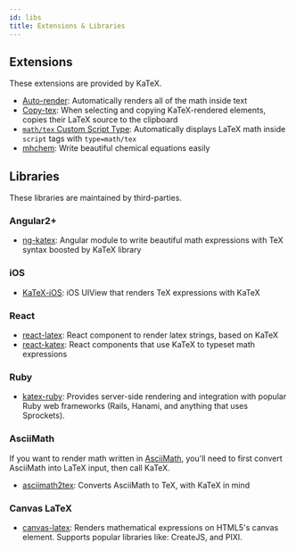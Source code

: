 ```yaml
---
id: libs
title: Extensions & Libraries
---
```

## Extensions

These extensions are provided by KaTeX.

- [Auto-render](autorender.md): Automatically renders all of the math inside text
- [Copy-tex](https://github.com/Khan/KaTeX/tree/master/contrib/copy-tex): When selecting and copying KaTeX-rendered elements, copies their LaTeX source to the clipboard
- [`math/tex` Custom Script Type](https://github.com/Khan/KaTeX/tree/master/contrib/mathtex-script-type): Automatically displays LaTeX math inside `script` tags with `type=math/tex`
- [mhchem](https://github.com/Khan/KaTeX/tree/master/contrib/mhchem-manual.html): Write beautiful chemical equations easily

## Libraries

These libraries are maintained by third-parties.

### Angular2+
- [ng-katex](https://github.com/garciparedes/ng-katex): Angular module to write beautiful math expressions with TeX syntax boosted by KaTeX library

### iOS
- [KaTeX-iOS](https://github.com/ianarawjo/KaTeX-iOS): iOS UIView that renders TeX expressions with KaTeX

### React
- [react-latex](https://github.com/zzish/react-latex): React component to render latex strings, based on KaTeX
- [react-katex](https://github.com/talyssonoc/react-katex): React components that use KaTeX to typeset math expressions

### Ruby

- [katex-ruby](https://github.com/glebm/katex-ruby): Provides server-side rendering and integration with popular Ruby web frameworks (Rails, Hanami, and anything that uses Sprockets).

### AsciiMath

If you want to render math written in [AsciiMath](http://asciimath.org/),
you'll need to first convert AsciiMath into LaTeX input, then call KaTeX.

- [asciimath2tex](https://github.com/christianp/asciimath2tex): Converts AsciiMath to TeX, with KaTeX in mind

### Canvas LaTeX

- [canvas-latex](https://github.com/CurriculumAssociates/canvas-latex): Renders mathematical expressions on HTML5's canvas element. Supports popular libraries like: CreateJS, and PIXI.
